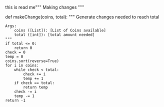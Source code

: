 this is read me""" Making changes """


def makeChange(coins, total):
    """ Generate changes needed to reach total

    Args:
        coins ([List]): [List of Coins available]
        total ([int]): [total amount needed]
    """
    if total <= 0:
        return 0
    check = 0
    temp = 0
    coins.sort(reverse=True)
    for i in coins:
        while check < total:
            check += i
            temp += 1
        if check == total:
            return temp
        check -= i
        temp -= 1
    return -1